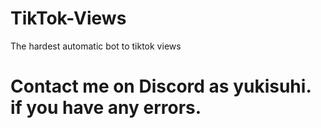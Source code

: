 # TikTok-Views
The hardest automatic bot to tiktok views 

# Contact me on Discord as yukisuhi. if you have any errors. 
